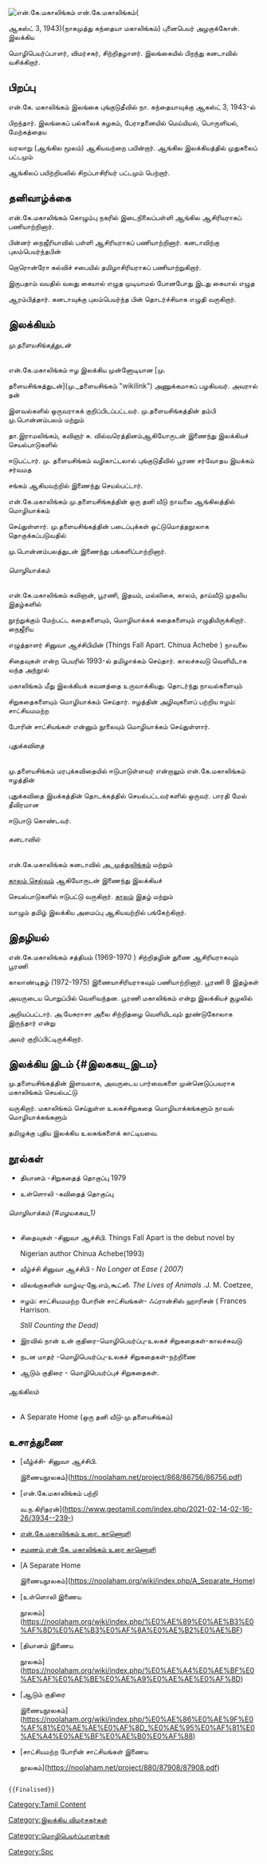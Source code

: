 ![என்.கே.மகாலிங்கம்](Nk_makalingam.jpg "என்.கே.மகாலிங்கம்") என்.கே.மகாலிங்கம்(
ஆகஸ்ட் 3, 1943)(நாகமுத்து கந்தையா மகாலிங்கம்) புனைபெயர் அழகுக்கோன். இலக்கிய
மொழிபெயர்ப்பாளர், விமர்சகர், சிற்றிதழாளர். இலங்கையில் பிறந்து கனடாவில் வசிக்கிறார்.

## பிறப்பு

என்.கே. மகாலிங்கம் இலங்கை புங்குடுதீவில் நா. கந்தையாவுக்கு ஆகஸ்ட் 3, 1943-ல்
பிறந்தார். இலங்கைப் பல்கலைக் கழகம், பேராதனையில் மெய்யியல், பொருளியல், மேற்கத்தைய
வரலாறு (ஆங்கில மூலம்) ஆகியவற்றை பயின்றார். ஆங்கில இலக்கியத்தில் முதுகலைப் பட்டமும்
ஆங்கிலப் பயிற்றியலில் சிறப்பாசிரியர் பட்டமும் பெற்றார்.

## தனிவாழ்க்கை

என்.கே.மகாலிங்கம் கொழும்பு நகரில் இடைநிலைப்பள்ளி ஆங்கில ஆசிரியராகப் பணியாற்றினார்.
பின்னர் நைஜீரியாவில் பள்ளி ஆசிரியராகப் பணியாற்றினார். கனடாவிற்கு புலம்பெயர்ந்தபின்
றொரொன்ரோ கல்விச் சபையில் தமிழாசிரியராகப் பணியாற்றுகிறார்.

இருபதாம் வயதில் வலது கையால் எழுத முடியாமல் போனபோது இடது கையால் எழுத
ஆரம்பித்தார். கனடாவுக்கு புலம்பெயர்ந்த பின் தொடர்ச்சியாக எழுதி வருகிறார்.

## இலக்கியம்

###### மு.தளையசிங்கத்துடன்

என்.கே.மகாலிங்கம் ஈழ இலக்கிய முன்னோடியான [மு.
தளையசிங்கத்துடன்](மு._தளையசிங்கம் "wikilink") அணுக்கமாகப் பழகியவர். அவரால் தன்
இளவல்களில் ஒருவராகக் குறிப்பிடப்பட்டவர். மு.தளையசிங்கத்தின் தம்பி மு.பொன்னம்பலம் மற்றும்
தா.இராமலிங்கம், கவிஞர் சு. வில்வரெத்தினம்ஆகியோருடன் இணைந்து இலக்கியச் செயல்பாடுகளில்
ஈடுபட்டார். மு. தளையசிங்கம் வழிகாட்டலால் புங்குடுதீவில் பூரண சர்வோதய இயக்கம் சர்வமத
சங்கம் ஆகியவற்றில் இணைந்து செயல்பட்டார்.

என்.கே.மகாலிங்கம் மு.தளையசிங்கத்தின் ஒரு தனி வீடு நாவலை ஆங்கிலத்தில் மொழியாக்கம்
செய்துள்ளார். மு.தளையசிங்கத்தின் படைப்புக்கள் ஒட்டுமொத்தநூலாக தொகுக்கப்படுவதில்
மு.பொன்னம்பலத்துடன் இணைந்து பங்களிப்பாற்றினார்.

###### மொழியாக்கம்

என்.கே.மகாலிங்கம் கவிஞன், பூரணி, இதயம், மல்லிகை, காலம், தாய்வீடு முதலிய இதழ்களில்
நூற்றுக்கும் மேற்பட்ட கதைகளையும், மொழியாக்கக் கதைகளையும் எழுதியிருக்கிறார். நைஜீரிய
எழுத்தாளர் சினுவா ஆச்சிபியின் (Things Fall Apart. Chinua Achebe ) நாவலை
சிதைவுகள் என்ற பெயரில் 1993-ல் தமிழாக்கம் செய்தார். காலச்சுவடு வெளியீடாக வந்த அந்நூல்
மகாலிங்கம் மீது இலக்கியக் கவனத்தை உருவாக்கியது. தொடர்ந்து நாவல்களையும்
சிறுகதைகளையும் மொழியாக்கம் செய்தார். ஈழத்தின் அழிவுகளைப் பற்றிய ஈழம்: சாட்சியமமற்ற
போரின் சாட்சியங்கள் என்னும் நூலையும் மொழியாக்கம் செய்துள்ளார்.

###### புதுக்கவிதை

மு.தளையசிங்கம் மரபுக்கவிதையில் ஈடுபாடுள்ளவர் என்றாலும் என்.கே.மகாலிங்கம் ஈழத்தின்
புதுக்கவிதை இயக்கத்தின் தொடக்கத்தில் செயல்பட்டவர்களில் ஒருவர். பாரதி மேல் தீவிரமான
ஈடுபாடு கொண்டவர்.

###### கனடாவில்

என்.கே.மகாலிங்கம் கனடாவில் [அ. முத்துலிங்கம்](அ._முத்துலிங்கம் "wikilink") மற்றும்
[காலம் செல்வம்](காலம்_செல்வம் "wikilink") ஆகியோருடன் இணைந்து இலக்கியச்
செயல்பாடுகளில் ஈடுபட்டு வருகிறார். [காலம்](காலம்_(இதழ்) "wikilink") இதழ் மற்றும்
வாழும் தமிழ் இலக்கிய அமைப்பு ஆகியவற்றில் பங்கேற்கிறார்.

## இதழியல்

என்.கே.மகாலிங்கம் சத்தியம் (1969-1970 ) சிற்றிதழின் துணை ஆசிரியராகவும் பூரணி
காலாண்டிதழ் (1972-1975) இணையாசிரியராகவும் பணியாற்றினார். பூரணி 8 இதழ்கள்
அவருடைய பொறுப்பில் வெளிவந்தன. பூரணி மகாலிங்கம் என்று இலக்கியச் சூழலில்
அறியப்பட்டார். அ.யேசுராசா அலை சிற்றிதழை வெளியிடவும் தூண்டுகோலாக இருந்தார் என்று
அவர் குறிப்பிட்டிருக்கிறார்.

## இலக்கிய இடம் {#இலககய_இடம}

மு.தளையசிங்கத்தின் இளவலாக, அவருடைய பார்வைகளை முன்னெடுப்பவராக மகாலிங்கம் செயல்பட்டு
வருகிறார். மகாலிங்கம் செய்துள்ள உலகச்சிறுகதை மொழியாக்கங்களும் நாவல் மொழியாக்கங்களும்
தமிழுக்கு புதிய இலக்கிய உலகங்களைக் காட்டியவை.

## நூல்கள்

-   தியானம் -சிறுகதைத் தொகுப்பு 1979
-   உள்ளொலி -கவிதைத் தொகுப்பு

###### மொழியாக்கம் {#மழயககம_1}

-   சிதைவுகள் -சினுவா ஆச்சிபி. Things Fall Apart is the debut novel by
    Nigerian author Chinua Achebe(1993)
-   வீழ்ச்சி சினுவா ஆச்சிபி - *No Longer at Ease ( 2007)*
-   விலங்குகளின் வாழ்வு-ஜே.எம்,கூட்ஸீ. *The Lives of Animals* .J. M. Coetzee,
-   ஈழம்: சாட்சியமமற்ற போரின் சாட்சியங்கள்- ஃப்ரான்சிஸ் ஹாரிசன் ( Frances Harrison.
    *Still Counting the Dead)*
-   இரவில் நான் உன் குதிரை-மொழிபெயர்ப்பு-உலகச் சிறுகதைகள்-காலச்சுவடு
-   நடன மாதர் -மொழிபெயர்ப்பு-உலகச் சிறுகதைகள்-நற்றிணை
-   ஆடும் குதிரை - மொழிபெயர்ப்புச் சிறுகதைகள்.

###### ஆங்கிலம்

-   A Separate Home (ஒரு தனி வீடு-மு.தளையசிங்கம்)

## உசாத்துணை

-   [வீழ்ச்சி- சினுவா ஆச்சிபி.
    இணையநூலகம்](https://noolaham.net/project/868/86756/86756.pdf)
-   [என்.கே.மகாலிங்கம் பற்றி
    வ.ந.கிரிதரன்](https://www.geotamil.com/index.php/2021-02-14-02-16-26/3934--239-)
-   [என்.கே.மகாலிங்கம் உரை. காணொளி](https://youtu.be/UD7fapK2FqU)
-   [சமணம் என் கே. மகாலிங்கம் உரை காணொளி](https://youtu.be/49L5owvDZqk)
-   [A Separate Home
    இணையநூலகம்](https://noolaham.org/wiki/index.php/A_Separate_Home)
-   [உள்ளொலி இணைய
    நூலகம்](https://noolaham.org/wiki/index.php/%E0%AE%89%E0%AE%B3%E0%AF%8D%E0%AE%B3%E0%AF%8A%E0%AE%B2%E0%AE%BF)
-   [தியானம் இணைய
    நூலகம்](https://noolaham.org/wiki/index.php/%E0%AE%A4%E0%AE%BF%E0%AE%AF%E0%AE%BE%E0%AE%A9%E0%AE%AE%E0%AF%8D)
-   [ஆடும் குதிரை
    இணையநூலகம்](https://noolaham.org/wiki/index.php/%E0%AE%86%E0%AE%9F%E0%AF%81%E0%AE%AE%E0%AF%8D_%E0%AE%95%E0%AF%81%E0%AE%A4%E0%AE%BF%E0%AE%B0%E0%AF%88)
-   [சாட்சியமற்ற போரின் சாட்சியங்கள் இணைய
    நூலகம்](https://noolaham.net/project/880/87908/87908.pdf)

```{=mediawiki}
{{Finalised}}
```
[Category:Tamil Content](Category:Tamil_Content "wikilink")
[Category:இலக்கிய விமர்சகர்கள்](Category:இலக்கிய_விமர்சகர்கள் "wikilink")
[Category:மொழிபெயர்ப்பாளர்கள்](Category:மொழிபெயர்ப்பாளர்கள் "wikilink")
[Category:Spc](Category:Spc "wikilink")
